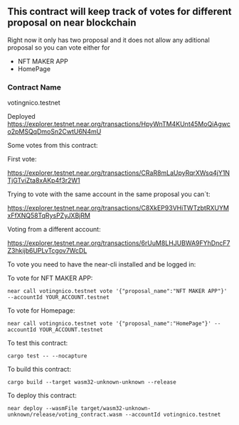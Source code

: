 ## This contract will keep track of votes for different proposal on near blockchain

Right now it only has two proposal and it does not allow any aditional proposal so you can vote either for

- NFT MAKER APP
- HomePage

### Contract Name

votingnico.testnet

Deployed https://explorer.testnet.near.org/transactions/HpyWnTM4KUnt45MoQiAgwco2pMSQqDmoSn2CwtU6N4mU

Some votes from this contract:

First vote:

https://explorer.testnet.near.org/transactions/CRaR8mLaUpyRqrXWsq4jY1NTjGTviZta8xAKp4f3r2W1

Trying to vote with the same account in the same proposal you can´t:

https://explorer.testnet.near.org/transactions/C8XkEP93VHiTWTzbtRXUYMxFfXNQ58TqRysPZyJXBjRM

Voting from a different account:

https://explorer.testnet.near.org/transactions/6rUuM8LHJUBWA9FYhDncF7Z3hkijb6UPLvTcgov7WcDL


To vote you need to have the near-cli installed and be logged in:

To vote for NFT MAKER APP:

```near call votingnico.testnet vote '{"proposal_name":"NFT MAKER APP"}' --accountId YOUR_ACCOUNT.testnet```

To vote for Homepage: 

```near call votingnico.testnet vote '{"proposal_name":"HomePage"}' --accountId YOUR_ACCOUNT.testnet```


To test this contract:

```cargo test -- --nocapture```

To build this contract:

```cargo build --target wasm32-unknown-unknown --release```

To deploy this contract:

```near deploy --wasmFile target/wasm32-unknown-unknown/release/voting_contract.wasm --accountId votingnico.testnet```

